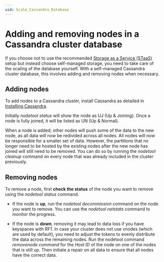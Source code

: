 ```yaml
---
uid: Scale_Cassandra_Database
---
```


# Adding and removing nodes in a Cassandra cluster database

If you choose not to use the recommended [Storage as a Service (STaaS)](xref:STaaS) setup but instead choose self-managed storage, you need to take care of the scaling of the database yourself. With a self-managed Cassandra cluster database, this involves adding and removing nodes when necessary.

## Adding nodes

To add nodes to a Cassandra cluster, install Cassandra as detailed in [Installing Cassandra](xref:Installing_Cassandra).

Initially *nodetool status* will show the node as UJ (Up & Joining). Once a node is fully joined, it will be listed as UN (Up & Normal).

When a node is added, other nodes will push some of the data to the new node, as all data will now be redivided across all nodes. All nodes will now be responsible for a smaller set of data. However, the partitions that no longer need to be hosted by the existing nodes after the new node has joined will still need to be removed. You can do so by running the *nodetool cleanup* command on every node that was already included in the cluster previously.

## Removing nodes

To remove a node, first **check the status** of the node you want to remove using the *nodetool status* command.

- If the node is **up**, run the *nodetool decommission* command on the node you want to remove. You can use the *nodetool netstats* command to monitor the progress.

- If the node is **down**, removing it may lead to data loss if you have keyspaces with RF1. In case your cluster does not use vnodes (which are used by default), you need to adjust the tokens to evenly distribute the data across the remaining nodes. Run the nodetool command *removenode command* for the *Host ID* of the node on one of the nodes that is still up. Then initiate a repair on all data to ensure that all nodes have the correct data.

